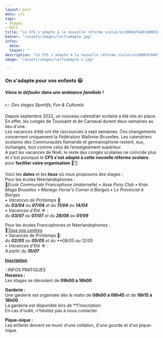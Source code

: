 ```yaml
---
layout: post
menu: cfs
tags:
- Stages
- Ndls
title: "Le CFS s'adapte à la nouvelle réforme scolaire\U0001F44D\U0001F600"
banner: "/assets/images/lecfsadapte.jpg"
infos:
  date: 
  teaser: ''
description: "Le CFS s'adapte à la nouvelle réforme scolaire\U0001F44D\U0001F600"
image: "/assets/images/lecfsadapte-1.jpg"

---
```

### On s'adapte pour vos enfants 😃

##### Viens te défouler dans une ambiance familiale !

👉 _Des stages Sportifs, Fun & Culturels_

Depuis septembre 2022, un nouveau calendrier scolaire a été mis en place.  
En effet, les congés de Toussaint et de Carnaval durent deux semaines au lieu d'une.  
Les vacances d’été ont été raccourcies à sept semaines. Ces changements concernent uniquement la Fédération Wallonie-Bruxelles. Les calendriers scolaires des Communautés flamande et germanophone restent, eux, inchangés, tout comme celui de l’enseignement supérieur.  
A part les vacances de Noël, le reste des congés scolaires ne coïncide plus et c'est pourquoi le **CFS s'est adapté à cette nouvelle réforme scolaire** pour **faciliter votre organisation** 🙂👌

Voici les **dates** et les **lieux** où nous proposons des stages :  
Pour les écoles Néerlandophones :  
📍_Ecole Communale Francophone (maternelle) • Asse Pony Club • Krav Maga Bruxelles • Manège Horse's Corner à Bierges • Le Provincial à Bierges_  
_• Vacances de Printemps_ 🌸:  
_du **03/04** au **07/04** et du **11/04** au **14/04**_  
_• Vacances d'Eté_ ☀️ _:_  
_du **03/07** au **07/07** et du **28/08** au **01/09**_

Pour les écoles Francophones et Néerlandophones :  
📍[_Tous nos centres_](https://www.lecfs.be/stages/lieux_de_stage/ "Nos centres CFS")  
• Vacances de Printemps 🌸:  
_du **02/05** au **05/05** et du **08/05 au 12/05  
• Vacances d'Eté_ ☀️ _:_  
_A partir du **10/07**_

[**Inscription**](https://www12.iclub.be/myiclub3_CFS_register.asp?ClubID=559&LG=FR&Categorie=4&Province=Bruxelles "Inscription")

💡INFOS PRATIQUES  
**Horaires :**  
Les stages se déroulent de **09h00 à 16h00**

**Garderie :**  
Une garderie est organisée dès le matin de **08h00 à 08h45** et de **16h15 à 18h00**.  
La garderie est disponible lors de **l'inscription.  
En cas d'oubli, n'hésitez pas à nous contacter.

**Pique-nique :**  
Les enfants doivent se munir d'une collation, d'une gourde et d'un pique-nique.